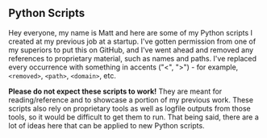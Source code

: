 ## Python Scripts

Hey everyone, my name is Matt and here are some of my Python scripts I created at my previous job at a startup. I've gotten permission from one of my superiors to put this on GitHub, and I've went ahead and removed any references to proprietary material, such as names and paths. I've replaced every occurrence with something in accents ("<", ">") - for example, `<removed>`, `<path>`, `<domain>`, etc.

**Please do not expect these scripts to work!** They are meant for reading/reference and to showcase a portion of my previous work. These scripts also rely on proprietary tools as well as logfile outputs from those tools, so it would be difficult to get them to run. That being said, there are a lot of ideas here that can be applied to new Python scripts.
